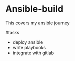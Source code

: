 # Ansible-build

This covers my ansible journey

#tasks
- deploy ansible
- write playbooks
- integrate with gitlab

